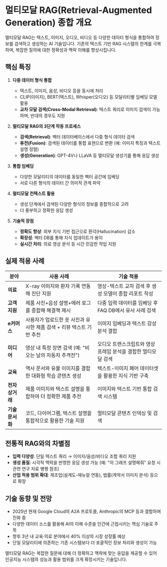 # 멀티모달 RAG(Retrieval-Augmented Generation) 종합 개요

멀티모달 RAG는 텍스트, 이미지, 오디오, 비디오 등 다양한 데이터 형식을 통합하여 정보를 검색하고 생성하는 AI 기술입니다. 기존의 텍스트 기반 RAG 시스템의 한계를 극복하며, 복잡한 질의에 대한 정확성과 맥락 이해를 향상시킵니다.

## 핵심 특징

1. **다중 데이터 형식 통합**
   - 텍스트, 이미지, 음성, 비디오 등을 동시에 처리
   - CLIP(이미지), BERT(텍스트), Whisper(오디오) 등 모달리티별 임베딩 모델 활용
   - **교차 모달 검색(Cross-Modal Retrieval)**: 텍스트 쿼리로 이미지 검색이 가능하며, 반대의 경우도 지원

2. **멀티모달 RAG의 3단계 작동 프로세스**
   - **검색(Retrieval)**: 벡터 데이터베이스에서 다중 형식 데이터 검색
   - **퓨전(Fusion)**: 검색된 데이터를 통합 표현으로 변환 (예: 이미지 특징과 텍스트 설명 정렬)
   - **생성(Generation)**: GPT-4V나 LLaVA 등 멀티모달 생성기를 통해 응답 생성

3. **통합 임베딩**
   - 다양한 모달리티의 데이터를 동일한 벡터 공간에 임베딩
   - 서로 다른 형식의 데이터 간 의미적 관계 파악

4. **멀티모달 컨텍스트 활용**
   - 생성 단계에서 검색된 다양한 형식의 정보를 종합적으로 고려
   - 더 풍부하고 정확한 응답 생성

5. **기술적 장점**
   - **정확도 향상**: 외부 지식 기반 접근으로 환각(Hallucination) 감소
   - **확장성**: 벡터 DB를 통해 지식 업데이트가 용이
   - **실시간 처리**: 의료 영상 분석 등 시간 민감한 작업 지원

## 실제 적용 사례

| **분야** | **사용 사례** | **기술 적용** |
|----------|--------------|--------------|
| **의료** | X-ray 이미지와 환자 기록 연동해 진단 지원 | 영상-텍스트 교차 검색 후 생성 모델이 종합 리포트 작성 |
| **고객 지원** | 제품 사진+음성 설명+에러 로그를 종합해 해결책 제시 | 다중 입력 데이터를 임베딩 후 FAQ DB에서 유사 사례 검색 |
| **e커머스** | 사용자가 업로드한 옷 사진과 유사한 제품 검색 + 리뷰 텍스트 기반 추천 | 이미지 임베딩과 텍스트 감성 분석 결합 |
| **미디어** | 영상 내 특정 장면 검색 (예: "비 오는 날의 자동차 추격전") | 오디오 트랜스크립트와 영상 프레임 분석을 결합한 멀티모달 검색 |
| **교육** | 역사 문서와 유물 이미지를 결합한 대화형 학습 콘텐츠 생성 | 텍스트-이미지 페어 데이터셋을 활용한 지식 기반 구축 |
| **전자상거래** | 제품 이미지와 텍스트 설명을 통합하여 더 정확한 제품 추천 | 이미지와 텍스트 기반 통합 검색 시스템 |
| **기술 문서화** | 코드, 다이어그램, 텍스트 설명을 통합적으로 활용한 기술 지원 | 멀티모달 콘텐츠 인덱싱 및 검색 |

## 전통적 RAG와의 차별점

- **입력 다양성**: 단일 텍스트 쿼리 → 이미지/음성/비디오 조합 쿼리 지원
- **생성 품질**: 시각적 맥락을 반영한 응답 생성 가능 (예: "이 그래프 설명해줘" 요청 시 관련 연구 자료 병행 참조)
- **산업 적용 범위 확대**: 제조업(설계도-매뉴얼 연동), 법률(계약서 이미지 분석) 등으로 확장

## 기술 동향 및 전망

- 2025년 현재 Google Cloud의 A2A 프로토콜, Anthropic의 MCP 등과 결합하며 진화 중
- 다양한 데이터 소스를 활용해 AI의 이해 수준을 인간에 근접시키는 핵심 기술로 주목
- 향후 3년 내 교육·의료 분야에서 40% 이상의 시장 성장률 예상
- 단일 모달리티에 의존하는 기존 시스템보다 더 포괄적인 정보 처리와 생성이 가능

멀티모달 RAG는 복잡한 질문에 대해 더 정확하고 맥락에 맞는 응답을 제공할 수 있어 인공지능 시스템의 성능과 활용 범위를 크게 확장시키는 기술입니다.